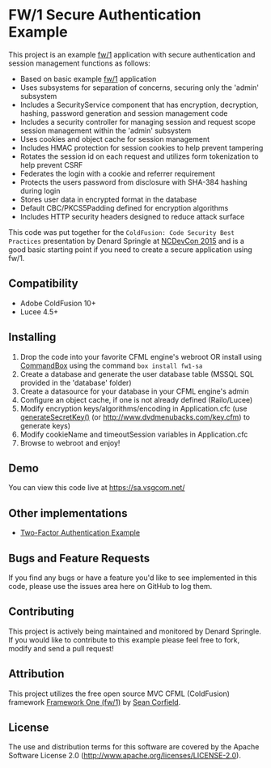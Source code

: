 # FW/1 Secure Authentication Example

This project is an example [fw/1](https://github.com/framework-one/fw1) application with secure authentication and session management functions as follows:

* Based on basic example [fw/1](https://github.com/framework-one/fw1) application
* Uses subsystems for separation of concerns, securing only the 'admin' subsystem
* Includes a SecurityService component that has encryption, decryption, hashing, password generation and session management code
* Includes a security controller for managing session and request scope session management within the 'admin' subsystem
* Uses cookies and object cache for session management
* Includes HMAC protection for session cookies to help prevent tampering
* Rotates the session id on each request and utilizes form tokenization to help prevent CSRF
* Federates the login with a cookie and referrer requirement
* Protects the users password from disclosure with SHA-384 hashing during login
* Stores user data in encrypted format in the database
* Default CBC/PKCS5Padding defined for encryption algorithms
* Includes HTTP security headers designed to reduce attack surface

This code was put together for the `ColdFusion: Code Security Best Practices` presentation by Denard Springle at [NCDevCon 2015](http://www.ncdevcon.com) and is a good basic starting point if you need to create a secure application using fw/1.

## Compatibility

* Adobe ColdFusion 10+
* Lucee 4.5+

## Installing

1. Drop the code into your favorite CFML engine's webroot OR install using [CommandBox](https://www.ortussolutions.com/products/commandbox) using the command `box install fw1-sa`
2. Create a database and generate the user database table (MSSQL SQL provided in the 'database' folder)
3. Create a datasource for your database in your CFML engine's admin
4. Configure an object cache, if one is not already defined (Railo/Lucee)
5. Modify encryption keys/algorithms/encoding in Application.cfc (use [generateSecretKey()](http://cfdocs.org/generatesecretkey) (or http://www.dvdmenubacks.com/key.cfm) to generate keys)
6. Modify cookieName and timeoutSession variables in Application.cfc
7. Browse to webroot and enjoy!

## Demo

You can view this code live at https://sa.vsgcom.net/

## Other implementations

* [Two-Factor Authentication Example](https://github.com/ddspringle/framework-one-two-factor-auth)

## Bugs and Feature Requests

If you find any bugs or have a feature you'd like to see implemented in this code, please use the issues area here on GitHub to log them.

## Contributing

This project is actively being maintained and monitored by Denard Springle. If you would like to contribute to this example please feel free to fork, modify and send a pull request!

## Attribution

This project utilizes the free open source MVC CFML (ColdFusion) framework  [Framework One (fw/1)](https://github.com/framework-one/fw1) by [Sean Corfield](https://twitter.com/seancorfield).

## License

The use and distribution terms for this software are covered by the Apache Software License 2.0 (http://www.apache.org/licenses/LICENSE-2.0).
